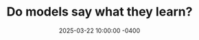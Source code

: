 ---
layout: post
title:  "Do models say what they learn?"
date:   2025-03-22 10:00:00 -0400
external_url: https://www.lesswrong.com/posts/abtegBoDfnCzewndm/do-models-say-what-they-learn
external_site: LessWrong
external_site_logo_path: /assets/images/misc/lesswrong.svg
---